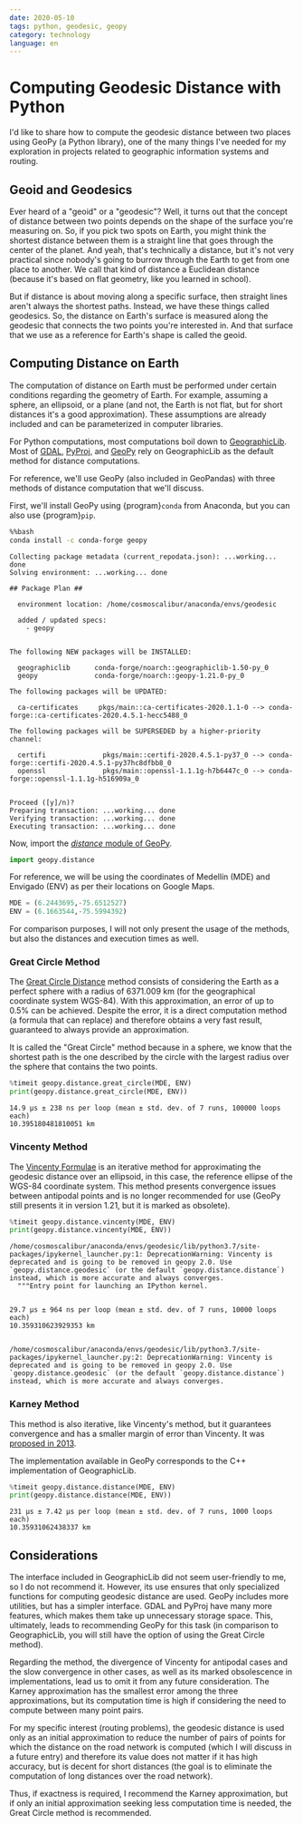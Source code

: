 ```yaml
---
date: 2020-05-10
tags: python, geodesic, geopy
category: technology
language: en
---
```


# Computing Geodesic Distance with Python

I'd like to share how to compute the geodesic distance between two places using
GeoPy (a Python library), one of the many things I've needed for my exploration
in projects related to geographic information systems and routing.

## Geoid and Geodesics

Ever heard of a "geoid" or a "geodesic"? Well, it turns out that the concept of
distance between two points depends on the shape of the surface you're measuring
on. So, if you pick two spots on Earth, you might think the shortest distance
between them is a straight line that goes through the center of the planet. And
yeah, that's technically a distance, but it's not very practical since nobody's
going to burrow through the Earth to get from one place to another. We call that
kind of distance a Euclidean distance (because it's based on flat geometry, like
you learned in school).

But if distance is about moving along a specific surface, then straight lines
aren't always the shortest paths. Instead, we have these things called
geodesics. So, the distance on Earth's surface is measured along the geodesic
that connects the two points you're interested in. And that surface that we use
as a reference for Earth's shape is called the geoid.

## Computing Distance on Earth

The computation of distance on Earth must be performed under certain conditions
regarding the geometry of Earth. For example, assuming a sphere, an ellipsoid,
or a plane (and not, the Earth is not flat, but for short distances it's a good
approximation). These assumptions are already included and can be parameterized
in computer libraries.

For Python computations, most computations boil down to
[GeographicLib](https://geographiclib.sourceforge.io/). Most of
[GDAL](https://gdal.org/), [PyProj](https://pyproj4.github.io/pyproj/stable/#),
and [GeoPy](https://geopy.readthedocs.io/en/stable/#) rely on GeographicLib as
the default method for distance computations.

For reference, we'll use GeoPy (also included in GeoPandas) with three methods
of distance computation that we'll discuss.

First, we'll install GeoPy using {program}`conda` from Anaconda, but you can
also use {program}`pip`.

```bash
%%bash
conda install -c conda-forge geopy
```

```
Collecting package metadata (current_repodata.json): ...working... done
Solving environment: ...working... done

## Package Plan ##

  environment location: /home/cosmoscalibur/anaconda/envs/geodesic

  added / updated specs:
    - geopy


The following NEW packages will be INSTALLED:

  geographiclib      conda-forge/noarch::geographiclib-1.50-py_0
  geopy              conda-forge/noarch::geopy-1.21.0-py_0

The following packages will be UPDATED:

  ca-certificates     pkgs/main::ca-certificates-2020.1.1-0 --> conda-forge::ca-certificates-2020.4.5.1-hecc5488_0

The following packages will be SUPERSEDED by a higher-priority channel:

  certifi              pkgs/main::certifi-2020.4.5.1-py37_0 --> conda-forge::certifi-2020.4.5.1-py37hc8dfbb8_0
  openssl              pkgs/main::openssl-1.1.1g-h7b6447c_0 --> conda-forge::openssl-1.1.1g-h516909a_0


Proceed ([y]/n)?
Preparing transaction: ...working... done
Verifying transaction: ...working... done
Executing transaction: ...working... done
```

Now, import the
[*distance* module of GeoPy](https://geopy.readthedocs.io/en/stable/#module-geopy.distance).

```python
import geopy.distance
```

For reference, we will be using the coordinates of Medellín (MDE) and Envigado
(ENV) as per their locations on Google Maps.

```python
MDE = (6.2443695,-75.6512527)
ENV = (6.1663544,-75.5994392)
```

For comparison purposes, I will not only present the usage of the methods, but
also the distances and execution times as well.

### Great Circle Method

The [Great Circle Distance](https://en.wikipedia.org/wiki/Great-circle_distance)
method consists of considering the Earth as a perfect sphere with a radius of
6371.009 km (for the geographical coordinate system WGS-84). With this
approximation, an error of up to 0.5% can be achieved. Despite the error, it is
a direct computation method (a formula that can replace) and therefore obtains a
very fast result, guaranteed to always provide an approximation.

It is called the "Great Circle" method because in a sphere, we know that the
shortest path is the one described by the circle with the largest radius over
the sphere that contains the two points.

```python
%timeit geopy.distance.great_circle(MDE, ENV)
print(geopy.distance.great_circle(MDE, ENV))
```

```
14.9 µs ± 238 ns per loop (mean ± std. dev. of 7 runs, 100000 loops each)
10.395180481810051 km
```

### Vincenty Method

The [Vincenty Formulae](https://en.wikipedia.org/wiki/Vincenty%27s_formulae) is
an iterative method for approximating the geodesic distance over an ellipsoid,
in this case, the reference ellipse of the WGS-84 coordinate system. This method
presents convergence issues between antipodal points and is no longer
recommended for use (GeoPy still presents it in version 1.21, but it is marked
as obsolete).

```python
%timeit geopy.distance.vincenty(MDE, ENV)
print(geopy.distance.vincenty(MDE, ENV))
```

```
/home/cosmoscalibur/anaconda/envs/geodesic/lib/python3.7/site-packages/ipykernel_launcher.py:1: DeprecationWarning: Vincenty is deprecated and is going to be removed in geopy 2.0. Use `geopy.distance.geodesic` (or the default `geopy.distance.distance`) instead, which is more accurate and always converges.
  """Entry point for launching an IPython kernel.


29.7 µs ± 964 ns per loop (mean ± std. dev. of 7 runs, 10000 loops each)
10.359310623929353 km


/home/cosmoscalibur/anaconda/envs/geodesic/lib/python3.7/site-packages/ipykernel_launcher.py:2: DeprecationWarning: Vincenty is deprecated and is going to be removed in geopy 2.0. Use `geopy.distance.geodesic` (or the default `geopy.distance.distance`) instead, which is more accurate and always converges.
```

### Karney Method

This method is also iterative, like Vincenty's method, but it guarantees
convergence and has a smaller margin of error than Vincenty. It was
[proposed in 2013](https://link.springer.com/article/10.1007/s00190-012-0578-z).

The implementation available in GeoPy corresponds to the C++ implementation of
GeographicLib.

```python
%timeit geopy.distance.distance(MDE, ENV)
print(geopy.distance.distance(MDE, ENV))
```

```
231 µs ± 7.42 µs per loop (mean ± std. dev. of 7 runs, 1000 loops each)
10.35931062438337 km
```

## Considerations

The interface included in GeographicLib did not seem user-friendly to me, so I
do not recommend it. However, its use ensures that only specialized functions
for computing geodesic distance are used. GeoPy includes more utilities, but has
a simpler interface. GDAL and PyProj have many more features, which makes them
take up unnecessary storage space. This, ultimately, leads to recommending GeoPy
for this task (in comparison to GeographicLib, you will still have the option of
using the Great Circle method).

Regarding the method, the divergence of Vincenty for antipodal cases and the
slow convergence in other cases, as well as its marked obsolescence in
implementations, lead us to omit it from any future consideration. The Karney
approximation has the smallest error among the three approximations, but its
computation time is high if considering the need to compute between many point
pairs.

For my specific interest (routing problems), the geodesic distance is used only
as an initial approximation to reduce the number of pairs of points for which
the distance on the road network is computed (which I will discuss in a future
entry) and therefore its value does not matter if it has high accuracy, but is
decent for short distances (the goal is to eliminate the computation of long
distances over the road network).

Thus, if exactness is required, I recommend the Karney approximation, but if
only an initial approximation seeking less computation time is needed, the Great
Circle method is recommended.
